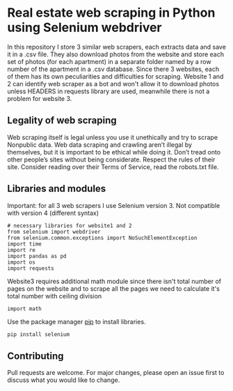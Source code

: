 # Real estate web scraping in Python using Selenium webdriver

In this repository I store 3 similar web scrapers, each extracts data and save it in a .csv file.
They also download photos from the website and store each set of photos (for each apartment) in a separate
folder named by a row number of the apartment in a .csv database.
Since there 3 websites, each of them has its own peculiarities and difficulties for scraping.
Website 1 and 2  can identify web scraper as a bot and won't allow it to download photos unless HEADERS
in requests library are used, meanwhile there is not a problem for website 3.

## Legality of web scraping
Web scraping itself is legal unless you use it unethically and try to scrape Nonpublic data.
Web data scraping and crawling aren’t illegal by themselves, but it is important to be ethical while doing it.
Don’t tread onto other people’s sites without being considerate. Respect the rules of their site. 
Consider reading over their Terms of Service, read the robots.txt file. 

## Libraries and modules

Important: for all 3 web scrapers I use Selenium version 3. Not compatible with version 4 (different syntax)

```
# necessary libraries for website1 and 2
from selenium import webdriver
from selenium.common.exceptions import NoSuchElementException
import time
import re
import pandas as pd
import os
import requests
```
Website3 requires additional math module since there isn't total number of pages on the website and 
to scrape all the pages we need to calculate it's total number with ceiling division

```
import math
```

Use the package manager [pip](https://pip.pypa.io/en/stable/) to install libraries.

```bash
pip install selenium
```


## Contributing
Pull requests are welcome. For major changes, please open an issue first to discuss what you would like to change.

